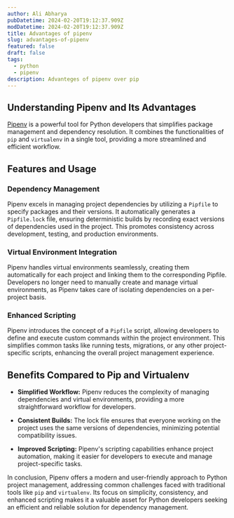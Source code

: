 ```yaml
---
author: Ali Abharya
pubDatetime: 2024-02-20T19:12:37.909Z
modDatetime: 2024-02-20T19:12:37.909Z
title: Advantages of pipenv
slug: advantages-of-pipenv
featured: false
draft: false
tags:
  - python
  - pipenv
description: Advanteges of pipenv over pip
---
```


## Understanding Pipenv and Its Advantages

[Pipenv](https://pipenv.pypa.io/) is a powerful tool for Python developers that simplifies package management and dependency resolution. It combines the functionalities of `pip` and `virtualenv` in a single tool, providing a more streamlined and efficient workflow.

## Features and Usage

### Dependency Management

Pipenv excels in managing project dependencies by utilizing a `Pipfile` to specify packages and their versions. It automatically generates a `Pipfile.lock` file, ensuring deterministic builds by recording exact versions of dependencies used in the project. This promotes consistency across development, testing, and production environments.

### Virtual Environment Integration

Pipenv handles virtual environments seamlessly, creating them automatically for each project and linking them to the corresponding Pipfile. Developers no longer need to manually create and manage virtual environments, as Pipenv takes care of isolating dependencies on a per-project basis.

### Enhanced Scripting

Pipenv introduces the concept of a `Pipfile` script, allowing developers to define and execute custom commands within the project environment. This simplifies common tasks like running tests, migrations, or any other project-specific scripts, enhancing the overall project management experience.

## Benefits Compared to Pip and Virtualenv

- **Simplified Workflow:** Pipenv reduces the complexity of managing dependencies and virtual environments, providing a more straightforward workflow for developers.

- **Consistent Builds:** The lock file ensures that everyone working on the project uses the same versions of dependencies, minimizing potential compatibility issues.

- **Improved Scripting:** Pipenv's scripting capabilities enhance project automation, making it easier for developers to execute and manage project-specific tasks.

In conclusion, Pipenv offers a modern and user-friendly approach to Python project management, addressing common challenges faced with traditional tools like `pip` and `virtualenv`. Its focus on simplicity, consistency, and enhanced scripting makes it a valuable asset for Python developers seeking an efficient and reliable solution for dependency management.
